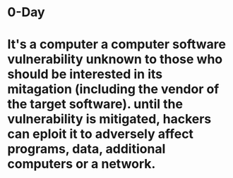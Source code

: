 # 0-Day 
# It's a computer a computer software vulnerability unknown to those who should be interested in its mitagation (including the vendor of the target software). until the vulnerability is mitigated, hackers can eploit it to adversely affect programs, data, additional computers or a network.